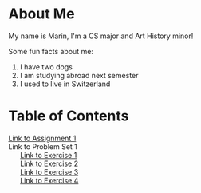 # About Me

My name is Marin, I'm a CS major and Art History minor!

Some fun facts about me:
1. I have two dogs
2. I am studying abroad next semester
3. I used to live in Switzerland



# Table of Contents
[Link to Assignment 1](assignments/assignment1.md)
<br>Link to Problem Set 1
    <br>&nbsp;&nbsp;&nbsp;&nbsp;&nbsp;&nbsp;[Link to Exercise 1](assignments/Exercise1.md)
    <br>&nbsp;&nbsp;&nbsp;&nbsp;&nbsp;&nbsp;[Link to Exercise 2](assignments/Exercise2.md)
    <br>&nbsp;&nbsp;&nbsp;&nbsp;&nbsp;&nbsp;[Link to Exercise 3](assignments/Exercise3.md)
    <br>&nbsp;&nbsp;&nbsp;&nbsp;&nbsp;&nbsp;[Link to Exercise 4](assignments/Exercise4.md)
